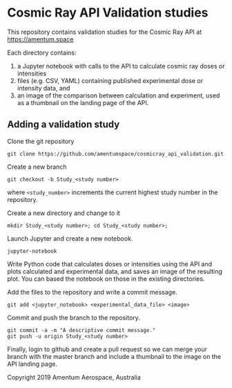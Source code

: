 # Cosmic Ray API Validation studies

This repository contains validation studies for the Cosmic
Ray API at https://amentum.space

Each directory contains:
1. a Jupyter notebook with calls to the API to calculate cosmic ray doses or intensities
2. files (e.g. CSV, YAML) containing published experimental dose or intensity data, and
3. an image of the comparison between calculation and experiment, used as a
thumbnail on the landing page of the API.

## Adding a validation study

Clone the git repository

    git clone https://github.com/amentumspace/cosmicray_api_validation.git

Create a new branch

    git checkout -b Study_<study number>

where `<study_number>` increments the current highest study number in the repository.

Create a new directory and change to it

    mkdir Study_<study number>; cd Study_<study number>;

Launch Jupyter and create a new notebook.

    jupyter-notebook

Write Python code that calculates doses or intensities using the API and
plots calculated and experimental data, and saves an image of the
resulting plot. You can based the notebook on those in the existing directories.

Add the files to the repository and write a commit message.     

    git add <jupyter_notebook> <experimental_data_file> <image>

Commit and push the branch to the repository.

    git commit -a -m "A descriptive commit message."
    git push -u origin Study_<study number>

Finally, login to github and create a pull request so we can merge your branch
with the master branch and include a thumbnail to the image on the API landing page.

Copyright 2019 Amentum Aerospace, Australia
